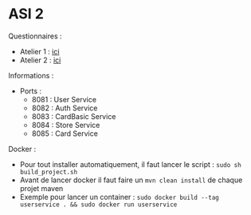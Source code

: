 # ASI 2 

Questionnaires :
- Atelier 1 : [ici](./Organisation/Atelier1.md)
- Atelier 2 : [ici](./Organisation/Atelier2.md)

Informations :
- Ports : 
    - 8081 : User Service
    - 8082 : Auth Service
    - 8083 : CardBasic Service
    - 8084 : Store Service
    - 8085 : Card Service

Docker : 
- Pour tout installer automatiquement, il faut lancer le script : ``sudo sh build_project.sh``
- Avant de lancer docker il faut faire un ```mvn clean install``` de chaque projet maven
- Exemple pour lancer un container : ```sudo docker build --tag userservice . && sudo docker run userservice ```